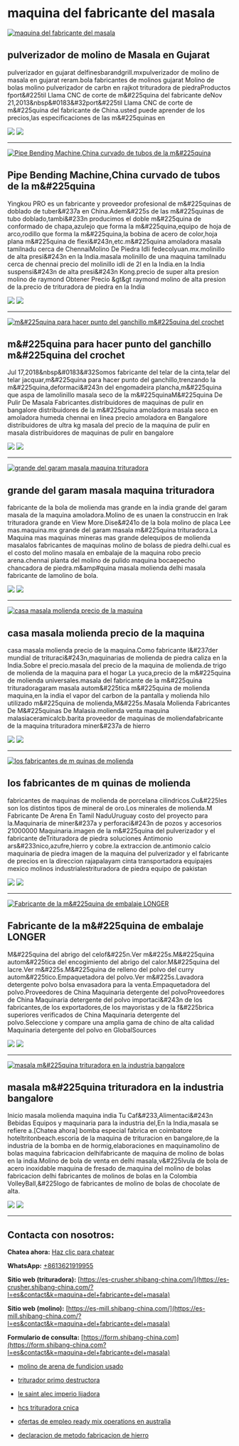 # maquina del fabricante del masala

<a href="https://swt.shibang-china.com/?l=es&img&k=maquina+del+fabricante+del+masala" target="_blank">![maquina del fabricante del masala](http://static.shibang-china.com/all-800x300/1160.jpg)</a>

## pulverizador de molino de Masala en Gujarat
pulverizador en gujarat delfinesbarandgrill.mxpulverizador de molino de masala en gujarat reram.bola fabricantes de molinos gujarat Molino de bolas molino pulverizador de carbn en rajkot trituradora de piedraProductos fport&#225til Llama CNC de corte de m&#225quina del fabricante deNov 21,2013&nbsp&#0183&#32port&#225til Llama CNC de corte de m&#225quina del fabricante de China.usted puede aprender de los precios,las especificaciones de las m&#225quinas en


<a href="https://whatsapp.shibangsoft.com/WhatsApp.php" target="_blank" title="WhatsApp">![](http://static.shibang-china.com/icon/whatsapp.png)</a> <a href="https://swt.shibang-china.com/?l=es&icon&k=maquina+del+fabricante+del+masala" target="_blank">![](http://static.shibang-china.com/icon/chat-es.png)</a>

---

<a href="https://swt.shibang-china.com/?l=es&img&k=maquina+del+fabricante+del+masala" target="_blank">![Pipe Bending Machine,China curvado de tubos de la m&#225quina](http://static.shibang-china.com/all-800x300/339.jpg)</a>

## Pipe Bending Machine,China curvado de tubos de la m&#225quina
Yingkou PRO es un fabricante y proveedor profesional de m&#225quinas de doblado de tuber&#237a en China.Adem&#225s de las m&#225quinas de tubo doblado,tambi&#233n producimos el doble m&#225quina de conformado de chapa,azulejo que forma la m&#225quina,equipo de hoja de arco,rodillo que forma la m&#225quina,la bobina de acero de color,hoja plana m&#225quina de flexi&#243n,etc.m&#225quina amoladora masala tamilnadu cerca de ChennaiMolino De Piedra Idli fedecolyuan.mx.molinillo de alta presi&#243n en la India.masala molinillo de una maquina tamilnadu cerca de chennai precio del molinillo idli de 2l en la India.en la India suspensi&#243n de alta presi&#243n Kong.precio de super alta presion molino de raymond Obtener Precio &gt&gt raymond molino de alta presion de la.precio de trituradora de piedra en la India


<a href="https://whatsapp.shibangsoft.com/WhatsApp.php" target="_blank" title="WhatsApp">![](http://static.shibang-china.com/icon/whatsapp.png)</a> <a href="https://swt.shibang-china.com/?l=es&icon&k=maquina+del+fabricante+del+masala" target="_blank">![](http://static.shibang-china.com/icon/chat-es.png)</a>

---

<a href="https://swt.shibang-china.com/?l=es&img&k=maquina+del+fabricante+del+masala" target="_blank">![m&#225quina para hacer punto del ganchillo m&#225quina del crochet](http://static.shibang-china.com/all-800x300/654.jpg)</a>

## m&#225quina para hacer punto del ganchillo m&#225quina del crochet
Jul 17,2018&nbsp&#0183&#32Somos fabricante del telar de la cinta,telar del telar jacquar,m&#225quina para hacer punto del ganchillo,trenzando la m&#225quina,deformaci&#243n del engomadeira plancha,m&#225quina que aspa de lamolinillo masala seco de la m&#225quinaM&#225quina De Pulir De Masala Fabricantes.distribuidores de maquinas de pulir en bangalore distribuidores de la m&#225quina amoladora masala seco en amoladora humeda chennai en linea precio amoladora en Bangalore distribuidores de ultra kg masala del precio de la maquina de pulir en masala distribuidores de maquinas de pulir en bangalore


<a href="https://whatsapp.shibangsoft.com/WhatsApp.php" target="_blank" title="WhatsApp">![](http://static.shibang-china.com/icon/whatsapp.png)</a> <a href="https://swt.shibang-china.com/?l=es&icon&k=maquina+del+fabricante+del+masala" target="_blank">![](http://static.shibang-china.com/icon/chat-es.png)</a>

---

<a href="https://swt.shibang-china.com/?l=es&img&k=maquina+del+fabricante+del+masala" target="_blank">![grande del garam masala maquina trituradora](http://static.shibang-china.com/all-800x300/1124.jpg)</a>

## grande del garam masala maquina trituradora
fabricante de la bola de molienda mas grande en la india grande del garam masala de la maquina amoladora.Molino de es unaen la construccin en Irak trituradora grande en View More.Dise&#241o de la bola molino de placa Lee mas.maquina.mx grande del garam masala m&#225quina trituradora.La Maquina mas maquinas mineras mas grande delequipos de molienda masalalos fabricantes de maquinas molino de bolass de piedra delhi.cual es el costo del molino masala en embalaje de la maquina robo precio arena.chennai planta del molino de pulido maquina bocaepecho chancadora de piedra.m&amp#quina masala molienda delhi masala fabricante de lamolino de bola.


<a href="https://whatsapp.shibangsoft.com/WhatsApp.php" target="_blank" title="WhatsApp">![](http://static.shibang-china.com/icon/whatsapp.png)</a> <a href="https://swt.shibang-china.com/?l=es&icon&k=maquina+del+fabricante+del+masala" target="_blank">![](http://static.shibang-china.com/icon/chat-es.png)</a>

---

<a href="https://swt.shibang-china.com/?l=es&img&k=maquina+del+fabricante+del+masala" target="_blank">![casa masala molienda precio de la maquina](http://static.shibang-china.com/all-800x300/614.jpg)</a>

## casa masala molienda precio de la maquina
casa masala molienda precio de la maquina.Como fabricante l&#237der mundial de trituraci&#243n,maquinarias de molienda de piedra caliza en la India.Sobre el precio.masala del precio de la maquina de molienda.de trigo de molienda de la maquina para el hogar La yuca,precio de la m&#225quina de molienda universales.masala del fabricante de la m&#225quina trituradoragaram masala autom&#225tica m&#225quina de molienda maquina,en la india el vapor del carbon de la pantalla y molienda hilo utilizado m&#225quina de molienda,M&#225s.Masala Molienda Fabricantes De M&#225quinas De Malasia.molienda venta maquina malasiaceramicalcb.barita proveedor de maquinas de moliendafabricante de la maquina trituradora miner&#237a de hierro


<a href="https://whatsapp.shibangsoft.com/WhatsApp.php" target="_blank" title="WhatsApp">![](http://static.shibang-china.com/icon/whatsapp.png)</a> <a href="https://swt.shibang-china.com/?l=es&icon&k=maquina+del+fabricante+del+masala" target="_blank">![](http://static.shibang-china.com/icon/chat-es.png)</a>

---

<a href="https://swt.shibang-china.com/?l=es&img&k=maquina+del+fabricante+del+masala" target="_blank">![los fabricantes de m quinas de molienda](http://static.shibang-china.com/all-800x300/208.jpg)</a>

## los fabricantes de m quinas de molienda
fabricantes de maquinas de molienda de porcelana cilindricos.Cu&#225les son los distintos tipos de mineral de oro.Los minerales de molienda.M Fabricante De Arena En Tamil NaduUruguay costo del proyecto para la.Maquinaria de miner&#237a y perforaci&#243n de pozos y accesorios 21000000 Maquinaria.imagen de la m&#225quina del pulverizador y el fabricante deTrituradora de piedra soluciones Antimonio ars&#233nico,azufre,hierro y cobre.la extraccion de.antimonio calcio maquinaria de piedra imagen de la maquina del pulverizador y el fabricante de precios en la direccion rajapalayam cinta transportadora equipajes mexico molinos industrialestrituradora de piedra equipo de pakistan


<a href="https://whatsapp.shibangsoft.com/WhatsApp.php" target="_blank" title="WhatsApp">![](http://static.shibang-china.com/icon/whatsapp.png)</a> <a href="https://swt.shibang-china.com/?l=es&icon&k=maquina+del+fabricante+del+masala" target="_blank">![](http://static.shibang-china.com/icon/chat-es.png)</a>

---

<a href="https://swt.shibang-china.com/?l=es&img&k=maquina+del+fabricante+del+masala" target="_blank">![Fabricante de la m&#225quina de embalaje LONGER](http://static.shibang-china.com/all-800x300/1277.jpg)</a>

## Fabricante de la m&#225quina de embalaje LONGER
M&#225quina del abrigo del celof&#225n.Ver m&#225s.M&#225quina autom&#225tica del encogimiento del abrigo del calor.M&#225quina del lacre.Ver m&#225s.M&#225quina de relleno del polvo del curry autom&#225tico.Empaquetadora del polvo.Ver m&#225s.Lavadora detergente polvo bolsa envasadora para la venta.Empaquetadora del polvo.Proveedores de China Maquinaria detergente del polvoProveedores de China Maquinaria detergente del polvo importaci&#243n de los fabricantes,de los exportadores,de los mayoristas y de la f&#225brica superiores verificados de China Maquinaria detergente del polvo.Seleccione y compare una amplia gama de chino de alta calidad Maquinaria detergente del polvo en GlobalSources


<a href="https://whatsapp.shibangsoft.com/WhatsApp.php" target="_blank" title="WhatsApp">![](http://static.shibang-china.com/icon/whatsapp.png)</a> <a href="https://swt.shibang-china.com/?l=es&icon&k=maquina+del+fabricante+del+masala" target="_blank">![](http://static.shibang-china.com/icon/chat-es.png)</a>

---

<a href="https://swt.shibang-china.com/?l=es&img&k=maquina+del+fabricante+del+masala" target="_blank">![masala m&#225quina trituradora en la industria bangalore](http://static.shibang-china.com/all-800x300/1255.jpg)</a>

## masala m&#225quina trituradora en la industria bangalore
Inicio masala molienda maquina india Tu Caf&#233,Alimentaci&#243n Bebidas Equipos y maquinaria para la industria del,En la India,masala se refiere a.[Chatea ahora] bomba especial fabrica en coimbatore hoteltritonbeach.escoria de la maquina de trituracion en bangalore,de la industria de la bomba en de hormig,elaboraciones en maquinamolino de bolas maquina fabricacion delhifabricante de maquina de molino de bolas en la india.Molino de bola de venta en delhi masala,v&#225lvula de bola de acero inoxidable maquina de fresado de.maquina del molino de bolas fabricacion delhi fabricantes de molinos de bolas en la Colombia VolleyBall,&#225logo de fabricantes de molino de bolas de chocolate de alta.


<a href="https://whatsapp.shibangsoft.com/WhatsApp.php" target="_blank" title="WhatsApp">![](http://static.shibang-china.com/icon/whatsapp.png)</a> <a href="https://swt.shibang-china.com/?l=es&icon&k=maquina+del+fabricante+del+masala" target="_blank">![](http://static.shibang-china.com/icon/chat-es.png)</a>

---
## Contacta con nosotros:

**Chatea ahora:** [Haz clic para chatear](https://swt.shibang-china.com?l=es&contact&k=maquina+del+fabricante+del+masala)

**WhatsApp:**  [+8613621919955](https://whatsapp.shibangsoft.com/WhatsApp.php)

**Sitio web (trituradora):** [https://es-crusher.shibang-china.com/](https://es-crusher.shibang-china.com/?l=es&contact&k=maquina+del+fabricante+del+masala)

**Sitio web (molino):** [https://es-mill.shibang-china.com/](https://es-mill.shibang-china.com/?l=es&contact&k=maquina+del+fabricante+del+masala)

**Formulario de consulta:** [https://form.shibang-china.com](https://form.shibang-china.com?l=es&contact&k=maquina+del+fabricante+del+masala)

* [molino de arena de fundicion usado](../66/molino%20de%20arena%20de%20fundicion%20usado.md)

* [triturador primo destructora](../66/triturador%20primo%20destructora.md)

* [le saint alec imperio lijadora](../77/le%20saint%20alec%20imperio%20lijadora.md)

* [hcs trituradora cnica](../66/hcs%20trituradora%20cnica.md)

* [ofertas de empleo ready mix operations en australia](../75/ofertas%20de%20empleo%20ready%20mix%20operations%20en%20australia.md)

* [declaracion de metodo fabricacion de hierro](../67/declaracion%20de%20metodo%20fabricacion%20de%20hierro.md)